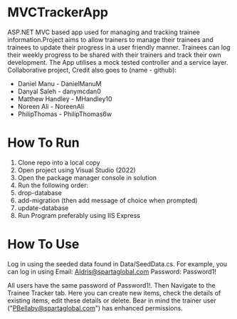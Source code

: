 # MVCTrackerApp
ASP.NET MVC based app used for managing and tracking trainee information.Project aims to allow trainers to manage their trainees and trainees to update their progress in a user friendly manner. Trainees can log their weekly progress to be shared with their trainers and track their own development. The App utilises a mock tested controller and a service layer. Collaborative project, Credit also goes to (name - github):

- Daniel Manu - DanielManuM
- Danyal Saleh - danymcdan0
- Matthew Handley - MHandley10
- Noreen Ali - NoreenAli
- PhilipThomas - PhilipThomas6w

# How To Run
1. Clone repo into a local copy
2. Open project using Visual Studio (2022)
3. Open the package manager console in solution
4. Run the following order:
5. drop-database
6. add-migration (then add message of choice when prompted)
7. update-database
8. Run Program preferably using IIS Express

# How To Use
Log in using the seeded data found in Data/SeedData.cs. 
For example, you can log in using 
Email: AIdris@spartaglobal.com
Password: Password1!

All users have the same password of Password1!.
Then Navigate to the Trainee Tracker tab. Here you can create new items, check the details of existing items, edit these details or delete. 
Bear in mind the trainer user ("PBellaby@spartaglobal.com") has enhanced permissions. 



